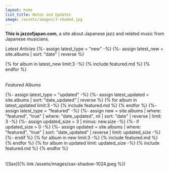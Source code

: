 ```yaml
---
layout: home
list_title: Notes and Updates
image: /assets/images/J-shaded.jpg
---
```

**This is jazzofjapan.com**, a site about Japanese jazz and related music from Japanese musicians. 

_Latest Articles_
{%- assign latest_type = "new" -%}
{%- assign latest_new = site.albums | sort: "date" | reverse %}
<table>
  <tbody>
    <tr>
{% for album in latest_new limit:3 -%}
{% include featured.md %}
{% endfor %}
   </tr>
  </tbody>
</table>


_Featured Albums_
<table>
  <tbody>  
    <tr>
{%- assign latest_type = "updated" -%}
{%- assign latest_updated = site.albums | sort: "date_updated" | reverse %}
{% for album in latest_updated limit:3 -%}
{% include featured.md %}
{% endfor %}
   </tr>
    <tr>
{%- assign latest_type = "featured" -%}
{%- assign new = site.albums | where: "featured", "true" | where: "date_updated", nil | sort: "date" | reverse | limit: 3 -%}
{%- assign updated_size = 3 | minus: new.size -%}
{%- if updated_size > 0 -%}
{%- assign updated = site.albums | where: "featured", "true" | sort: "date_updated" | reverse | limit: updated_size -%}
{%- endif %}
{% for album in new limit:3 -%}
{% include featured.md %}
{% endfor %}
{% for album in updated limit: updated_size -%}
{% include featured.md %}
{% endfor %}
   </tr>
  </tbody>
</table>

![Sax]({% link /assets/images/sax-shadow-1024.jpeg %})



